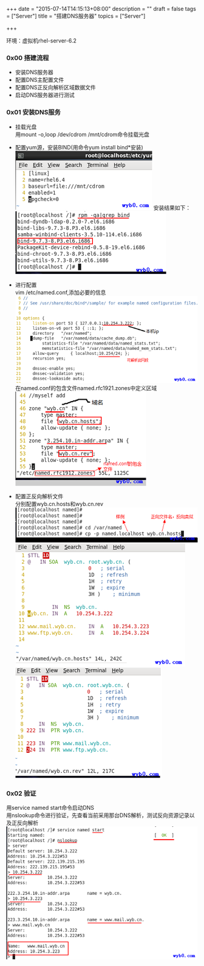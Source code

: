 +++
date = "2015-07-14T14:15:13+08:00"
description = ""
draft = false
tags = ["Server"]
title = "搭建DNS服务器"
topics = ["Server"]

+++

环境：虚拟机rhel-server-6.2

### 0x00 搭建流程
* 安装DNS服务器
* 配置DNS主配置文件
* 配置DNS正反向解析区域数据文件
* 启动DNS服务器进行测试

### 0x01 安装DNS服务
* 挂载光盘  
用mount -o,loop /dev/cdrom /mnt/cdrom命令挂载光盘

* 配置yum源，安装BIND(用命令yum install bind*安装)
![搭建dns配置yum源](/img/post/dns_yum_configuration_source.png)
安装结果如下：
![安装bind](/img/post/dns_install.png)

* 进行配置  
vim /etc/named.conf,添加必要的信息
![配置dns服务,添加必要的信息](/img/post/dns_vim_named_conf.png)
在named.conf的包含文件named.rfc1921.zones中定义区域
![配置dns服务,定义区域](/img/post/dns_define_regions.png)

* 配置正反向解析文件  
分别配置wyb.cn.hosts和wyb.cn.rev
![解析文件样例](/img/post/dns_analytical_paper_example.png)
![正向解析文件](/img/post/dns_forward_mapping_file.png)
![反向解析文件](/img/post/dns_reverse_mapping_file.png)

### 0x02 验证
用service named start命令启动DNS  
用nslookup命令进行验证，先查看当前采用那台DNS解析，测试反向资源记录以及正反向解析
![测试DNS](/img/post/dns_test.png)
